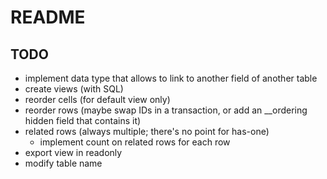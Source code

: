 # README

## TODO

* implement data type that allows to link to another field of another table
* create views (with SQL)
* reorder cells (for default view only)
* reorder rows (maybe swap IDs in a transaction, or add an __ordering hidden field that contains it)
* related rows (always multiple; there's no point for has-one)
  * implement count on related rows for each row
* export view in readonly
* modify table name
